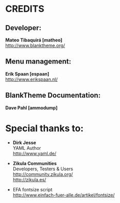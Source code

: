 
# CREDITS

## Developer:
**Mateo Tibaquirá [matheo]**  
http://www.blanktheme.org/

## Menu management:
**Erik Spaan [espaan]**  
http://www.erikspaan.nl/

## BlankTheme Documentation:
**Dave Pahl [ammodump]**  


# Special thanks to:

* **Dirk Jesse**  
  YAML Author  
  http://www.yaml.de/

* **Zikula Communities**  
  Developers, Testers & Users  
  http://community.zikula.org/  
  http://zikula.es/

* EFA fontsize script  
  http://www.einfach-fuer-alle.de/artikel/fontsize/
